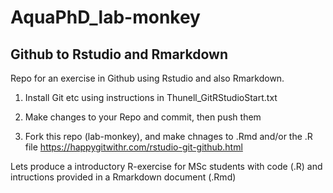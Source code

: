 # AquaPhD_lab-monkey

## Github to Rstudio and Rmarkdown

Repo for an exercise in Github using Rstudio and also Rmarkdown.

1. Install Git etc using instructions in Thunell_GitRStudioStart.txt

2. Make changes to your Repo and commit, then push them

3. Fork this repo (lab-monkey), and make chnages to .Rmd and/or the .R file
https://happygitwithr.com/rstudio-git-github.html

Lets produce a introductory R-exercise for MSc students with code (.R) and intructions provided in a Rmarkdown document (.Rmd) 



